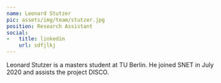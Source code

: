 ```yaml
---
name: Leonard Stutzer
pic: assets/img/team/stutzer.jpg
position: Research Assistant
social:
-   title: linkedin
    url: sdfjlkj
---
```


Leonard Stutzer is a masters student at TU Berlin. He joined SNET in July 2020 and assists the project DISCO.